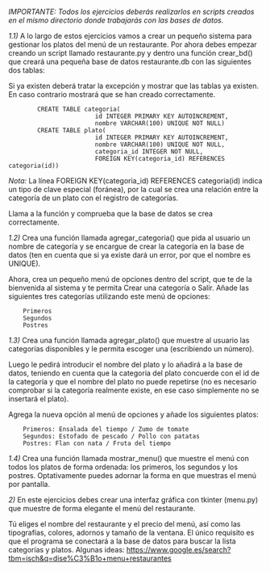 *IMPORTANTE: Todos los ejercicios deberás realizarlos en scripts creados en el mismo directorio donde trabajarás con las bases de datos.*

*1.1)* A lo largo de estos ejercicios vamos a crear un pequeño sistema para gestionar los platos del menú de un restaurante. Por ahora debes empezar creando un script llamado restaurante.py y dentro una función crear_bd() que creará una pequeña base de datos restaurante.db con las siguientes dos tablas:

Si ya existen deberá tratar la excepción y mostrar que las tablas ya existen. En caso contrario mostrará que se han creado correctamente.

            CREATE TABLE categoria(
                            id INTEGER PRIMARY KEY AUTOINCREMENT,
                            nombre VARCHAR(100) UNIQUE NOT NULL)
            CREATE TABLE plato(
                            id INTEGER PRIMARY KEY AUTOINCREMENT,
                            nombre VARCHAR(100) UNIQUE NOT NULL, 
                            categoria_id INTEGER NOT NULL,
                            FOREIGN KEY(categoria_id) REFERENCES categoria(id))

*Nota:* La línea FOREIGN KEY(categoria_id) REFERENCES categoria(id) indica un tipo de clave especial (foránea), por la cual se crea una relación entre la categoría de un plato con el registro de categorías.

Llama a la función y comprueba que la base de datos se crea correctamente.








*1.2)* Crea una función llamada agregar_categoria() que pida al usuario un nombre de categoría y se encargue de crear la categoría en la base de datos (ten en cuenta que si ya existe dará un error, por que el nombre es UNIQUE).

Ahora, crea un pequeño menú de opciones dentro del script, que te de la bienvenida al sistema y te permita Crear una categoría o Salir. Añade las siguientes tres categorías utilizando este menú de opciones:

        Primeros
        Segundos
        Postres








*1.3)* Crea una función llamada agregar_plato() que muestre al usuario las categorías disponibles y le permita escoger una (escribiendo un número).

Luego le pedirá introducir el nombre del plato y lo añadirá a la base de datos, teniendo en cuenta que la categoria del plato concuerde con el id de la categoría y que el nombre del plato no puede repetirse (no es necesario comprobar si la categoría realmente existe, en ese caso simplemente no se insertará el plato).

Agrega la nueva opción al menú de opciones y añade los siguientes platos:

        Primeros: Ensalada del tiempo / Zumo de tomate
        Segundos: Estofado de pescado / Pollo con patatas
        Postres: Flan con nata / Fruta del tiempo









*1.4)* Crea una función llamada mostrar_menu() que muestre el menú con todos los platos de forma ordenada: los primeros, los segundos y los postres. Optativamente puedes adornar la forma en que muestras el menú por pantalla.











*2)* En este ejercicios debes crear una interfaz gráfica con tkinter (menu.py) que muestre de forma elegante el menú del restaurante.

Tú eliges el nombre del restaurante y el precio del menú, así como las tipografías, colores, adornos y tamaño de la ventana.
El único requisito es que el programa se conectará a la base de datos para buscar la lista categorías y platos.
    Algunas ideas: https://www.google.es/search?tbm=isch&q=dise%C3%B1o+menu+restaurantes